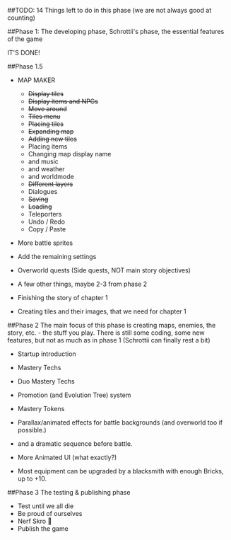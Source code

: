 ﻿##TODO:
14 Things left to do in this phase
(we are not always good at counting)

##Phase 1:
The developing phase, Schrottii's phase, the essential features of the game

IT'S DONE!

##Phase 1.5
- MAP MAKER
  - <s>Display tiles</s>
  - <s>Display items and NPCs</s>
  - <s>Move around</s>
  - <s>Tiles menu</s>
  - <s>Placing tiles</s>
  - <s>Expanding map</s>
  - <s>Adding new tiles</s>
  - Placing items
  - Changing map display name
  - and music
  - and weather
  - and worldmode
  - <s>Different layers</s>
  - Dialogues
  - <s>Saving</s>
  - <s>Loading</s>
  - Teleporters
  - Undo / Redo
  - Copy / Paste
  
- More battle sprites
- Add the remaining settings
- Overworld quests (Side quests, NOT main story objectives)
- A few other things, maybe 2-3 from phase 2

- Finishing the story of chapter 1
- Creating tiles and their images, that we need for chapter 1

##Phase 2
The main focus of this phase is creating maps, enemies, the story, etc. - the stuff you play.
There is still some coding, some new features, but not as much as in phase 1 (Schrottii can finally rest a bit)

- Startup introduction

- Mastery Techs
- Duo Mastery Techs

- Promotion (and Evolution Tree) system
- Mastery Tokens

- Parallax/animated effects for battle backgrounds (and overworld too if possible.)
- and a dramatic sequence before battle.

- More Animated UI (what exactly?)
- Most equipment can be upgraded by a blacksmith with enough Bricks, up to +10.


##Phase 3
The testing & publishing phase

- Test until we all die
- Be proud of ourselves
- Nerf Skro 🤔
- Publish the game
